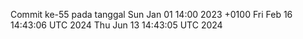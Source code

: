 Commit ke-55 pada tanggal Sun Jan 01 14:00 2023 +0100
Fri Feb 16 14:43:06 UTC 2024
Thu Jun 13 14:43:05 UTC 2024
